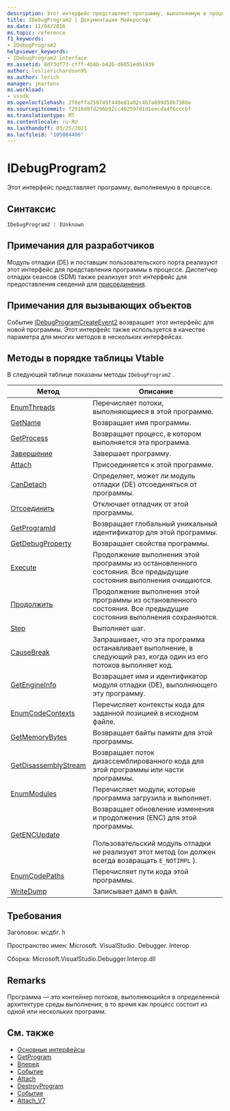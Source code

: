```yaml
---
description: Этот интерфейс представляет программу, выполняемую в процессе.
title: IDebugProgram2 | Документация Майкрософт
ms.date: 11/04/2016
ms.topic: reference
f1_keywords:
- IDebugProgram2
helpviewer_keywords:
- IDebugProgram2 interface
ms.assetid: 8d73df73-cfff-4b8b-b426-d6051edb1939
author: leslierichardson95
ms.author: lerich
manager: jmartens
ms.workload:
- vssdk
ms.openlocfilehash: 2f6effa250749f448ed1a02c4b7a699d50b7388e
ms.sourcegitcommit: f2916d8fd296b92cc402597d1d1eecda4f6cccbf
ms.translationtype: MT
ms.contentlocale: ru-RU
ms.lasthandoff: 03/25/2021
ms.locfileid: "105084406"
---
```

# <a name="idebugprogram2"></a>IDebugProgram2
Этот интерфейс представляет программу, выполняемую в процессе.

## <a name="syntax"></a>Синтаксис

```
IDebugProgram2 : IUnknown
```

## <a name="notes-for-implementers"></a>Примечания для разработчиков
 Модуль отладки (DE) и поставщик пользовательского порта реализуют этот интерфейс для представления программы в процессе. Диспетчер отладки сеансов (SDM) также реализует этот интерфейс для предоставления сведений для [присоединения](../../../extensibility/debugger/reference/idebugprogram2-attach.md).

## <a name="notes-for-callers"></a>Примечания для вызывающих объектов
 Событие [IDebugProgramCreateEvent2](../../../extensibility/debugger/reference/idebugprogramcreateevent2.md) возвращает этот интерфейс для новой программы. Этот интерфейс также используется в качестве параметра для многих методов в нескольких интерфейсах.

## <a name="methods-in-vtable-order"></a>Методы в порядке таблицы Vtable
 В следующей таблице показаны методы `IDebugProgram2` .

|Метод|Описание|
|------------|-----------------|
|[EnumThreads](../../../extensibility/debugger/reference/idebugprogram2-enumthreads.md)|Перечисляет потоки, выполняющиеся в этой программе.|
|[GetName](../../../extensibility/debugger/reference/idebugprogram2-getname.md)|Возвращает имя программы.|
|[GetProcess](../../../extensibility/debugger/reference/idebugprogram2-getprocess.md)|Возвращает процесс, в котором выполняется эта программа.|
|[Завершение](../../../extensibility/debugger/reference/idebugprogram2-terminate.md)|Завершает программу.|
|[Attach](../../../extensibility/debugger/reference/idebugprogram2-attach.md)|Присоединяется к этой программе.|
|[CanDetach](../../../extensibility/debugger/reference/idebugprogram2-candetach.md)|Определяет, может ли модуль отладки (DE) отсоединяться от программы.|
|[Отсоединить](../../../extensibility/debugger/reference/idebugprogram2-detach.md)|Отключает отладчик от этой программы.|
|[GetProgramId](../../../extensibility/debugger/reference/idebugprogram2-getprogramid.md)|Возвращает глобальный уникальный идентификатор для этой программы.|
|[GetDebugProperty](../../../extensibility/debugger/reference/idebugprogram2-getdebugproperty.md)|Возвращает свойства программы.|
|[Execute](../../../extensibility/debugger/reference/idebugprogram2-execute.md)|Продолжение выполнения этой программы из остановленного состояния. Все предыдущие состояния выполнения очищаются.|
|[Продолжить](../../../extensibility/debugger/reference/idebugprogram2-continue.md)|Продолжение выполнения этой программы из остановленного состояния. Все предыдущие состояния выполнения сохраняются.|
|[Step](../../../extensibility/debugger/reference/idebugprogram2-step.md)|Выполняет шаг.|
|[CauseBreak](../../../extensibility/debugger/reference/idebugprogram2-causebreak.md)|Запрашивает, что эта программа останавливает выполнение, в следующий раз, когда один из его потоков выполняет код.|
|[GetEngineInfo](../../../extensibility/debugger/reference/idebugprogram2-getengineinfo.md)|Возвращает имя и идентификатор модуля отладки (DE), выполняющего эту программу.|
|[EnumCodeContexts](../../../extensibility/debugger/reference/idebugprogram2-enumcodecontexts.md)|Перечисляет контексты кода для заданной позицией в исходном файле.|
|[GetMemoryBytes](../../../extensibility/debugger/reference/idebugprogram2-getmemorybytes.md)|Возвращает байты памяти для этой программы.|
|[GetDisassemblyStream](../../../extensibility/debugger/reference/idebugprogram2-getdisassemblystream.md)|Возвращает поток дизассемблированного кода для этой программы или части программы.|
|[EnumModules](../../../extensibility/debugger/reference/idebugprogram2-enummodules.md)|Перечисляет модули, которые программа загрузила и выполняет.|
|[GetENCUpdate](../../../extensibility/debugger/reference/idebugprogram2-getencupdate.md)|Возвращает обновление изменения и продолжения (ENC) для этой программы.<br /><br /> Пользовательский модуль отладки не реализует этот метод (он должен всегда возвращать `E_NOTIMPL` ).|
|[EnumCodePaths](../../../extensibility/debugger/reference/idebugprogram2-enumcodepaths.md)|Перечисляет пути кода этой программы.|
|[WriteDump](../../../extensibility/debugger/reference/idebugprogram2-writedump.md)|Записывает дамп в файл.|

## <a name="requirements"></a>Требования
 Заголовок: мсдбг. h

 Пространство имен: Microsoft. VisualStudio. Debugger. Interop

 Сборка: Microsoft.VisualStudio.Debugger.Interop.dll

## <a name="remarks"></a>Remarks
 Программа — это контейнер потоков, выполняющийся в определенной архитектуре среды выполнения, в то время как процесс состоит из одной или нескольких программ.

## <a name="see-also"></a>См. также
- [Основные интерфейсы](../../../extensibility/debugger/reference/core-interfaces.md)
- [GetProgram](../../../extensibility/debugger/reference/idebugthread2-getprogram.md)
- [Вперед](../../../extensibility/debugger/reference/ienumdebugprograms2-next.md)
- [Событие](../../../extensibility/debugger/reference/idebugportevents2-event.md)
- [Attach](../../../extensibility/debugger/reference/idebugengine2-attach.md)
- [DestroyProgram](../../../extensibility/debugger/reference/idebugengine2-destroyprogram.md)
- [Событие](../../../extensibility/debugger/reference/idebugeventcallback2-event.md)
- [Attach_V7](../../../extensibility/debugger/reference/idebugprogramnode2-attach-v7.md)
